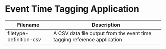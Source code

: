 # Event Time Tagging Application

| Filename | Description |
| --- | --- |
| filetype-definition-csv | A CSV data file output from the event time tagging reference application |